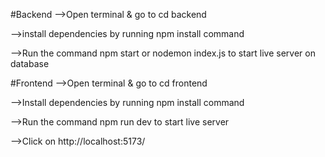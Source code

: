 
#Backend
-->Open terminal & go to cd backend

-->install dependencies by running npm install command

-->Run the command npm start or nodemon index.js to start live server on database

#Frontend
-->Open terminal & go to cd frontend

-->Install dependencies by running npm install command

-->Run the command npm run dev to start live server

-->Click on http://localhost:5173/
